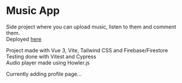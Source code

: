 # Music App

Side project where you can upload music, listen to them and comment them.  
Deployed [here](https://moonlit-arithmetic-37e071.netlify.app/)

Project made with Vue 3, Vite, Tailwind CSS and Firebase/Firestore  
Testing done with Vitest and Cypress  
Audio player made using Howler.js

Currently adding profile page...
